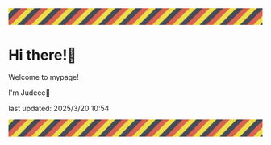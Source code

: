 <!-- Header image -->
<img src="./pokemon/pokemon_32.png" width="1000">

# Hi there!👋

Welcome to mypage!

I'm Judeee🐷

last updated: 2025/3/20 10:54

<!-- Footer image -->
<img src="./pokemon/pokemon_32.png" width="1000">
